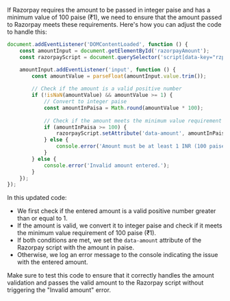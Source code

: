 If Razorpay requires the amount to be passed in integer paise and has a minimum value of 100 paise (₹1), we need to ensure that the amount passed to Razorpay meets these requirements. Here's how you can adjust the code to handle this:

```javascript
document.addEventListener('DOMContentLoaded', function () {
    const amountInput = document.getElementById('razorpayAmount');
    const razorpayScript = document.querySelector('script[data-key="rzp_test_l5IvNZuMCyyln6"]');

    amountInput.addEventListener('input', function () {
        const amountValue = parseFloat(amountInput.value.trim());
        
        // Check if the amount is a valid positive number
        if (!isNaN(amountValue) && amountValue >= 1) {
            // Convert to integer paise
            const amountInPaisa = Math.round(amountValue * 100);
            
            // Check if the amount meets the minimum value requirement
            if (amountInPaisa >= 100) {
                razorpayScript.setAttribute('data-amount', amountInPaisa);
            } else {
                console.error('Amount must be at least 1 INR (100 paise).');
            }
        } else {
            console.error('Invalid amount entered.');
        }
    });
});
```

In this updated code:

- We first check if the entered amount is a valid positive number greater than or equal to 1.
- If the amount is valid, we convert it to integer paise and check if it meets the minimum value requirement of 100 paise (₹1).
- If both conditions are met, we set the `data-amount` attribute of the Razorpay script with the amount in paise.
- Otherwise, we log an error message to the console indicating the issue with the entered amount.

Make sure to test this code to ensure that it correctly handles the amount validation and passes the valid amount to the Razorpay script without triggering the "Invalid amount" error.